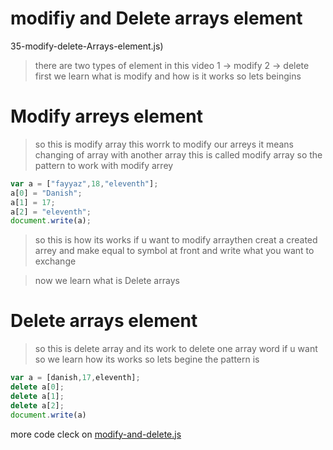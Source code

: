# modifiy and Delete arrays element
35-modify-delete-Arrays-element.js)
> there are two types of element in this video 
1 -> modify
2 -> delete
first we learn what is modify and how is it works so lets beingins

# Modify arreys element 
> so this is modify array this worrk to modify our arreys it means changing of array with another array this is called modify array so the pattern to work with modify arrey
```javascript
var a = ["fayyaz",18,"eleventh"];
a[0] = "Danish";
a[1] = 17;
a[2] = "eleventh";
document.write(a);
```
> so this is how its works if u want to modify arraythen creat a created arrey and make equal to symbol at front and write what you want to exchange 

> now we learn what is Delete arrays  
# Delete arrays element 
> so this is delete array and its work to delete one array word if u want so we learn how its works so lets begine
the pattern is 
```javascript
var a = [danish,17,eleventh];
delete a[0];
delete a[1];
delete a[2];
document.write(a)
```
more code cleck on [modify-and-delete.js](../js/modify-and-delete.js)